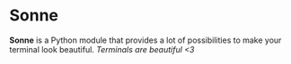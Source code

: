 # Sonne
**Sonne** is a Python module that provides a lot of possibilities to make your terminal look beautiful.
_Terminals are beautiful <3_
